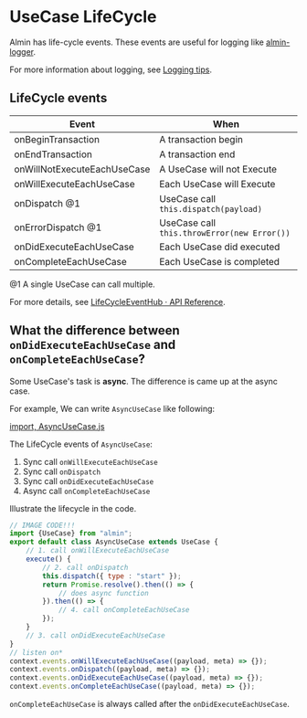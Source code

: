 # UseCase LifeCycle

Almin has life-cycle events.
These events are useful for logging like [almin-logger](https://www.npmjs.com/package/almin-logger "almin-logger").

For more information about logging, see [Logging tips](./logging.md).

## LifeCycle events

| Event                    | When                                   | 
|--------------------------|----------------------------------------|
| onBeginTransaction       | A transaction begin                    |
| onEndTransaction         | A transaction end                      |
| onWillNotExecuteEachUseCase | A UseCase will not Execute          |
| onWillExecuteEachUseCase | Each UseCase will Execute              |
| onDispatch @1            | UseCase call `this.dispatch(payload)`  |
| onErrorDispatch @1       | UseCase call `this.throwError(new Error())` |
| onDidExecuteEachUseCase  | Each UseCase did executed              |
| onCompleteEachUseCase    | Each UseCase is completed              |

@1 A single UseCase can call multiple.

For more details, see [LifeCycleEventHub · API Reference](https://almin.js.org/docs/api/LifeCycleEventHub.html "LifeCycleEventHub · Almin.js").

## What the difference between `onDidExecuteEachUseCase` and `onCompleteEachUseCase`?

Some UseCase's task is **async**.
The difference is came up at the async case.

For example,  We can write `AsyncUseCase` like following: 

[import, AsyncUseCase.js](src/AsyncUseCase.js)

The LifeCycle events of `AsyncUseCase`:

1. Sync call `onWillExecuteEachUseCase`
2. Sync call `onDispatch`
3. Sync call `onDidExecuteEachUseCase`
4. Async call `onCompleteEachUseCase`

Illustrate the lifecycle in the code.

```js
// IMAGE CODE!!!
import {UseCase} from "almin";
export default class AsyncUseCase extends UseCase {
    // 1. call onWillExecuteEachUseCase
    execute() {
        // 2. call onDispatch
        this.dispatch({ type : "start" });
        return Promise.resolve().then(() => {
            // does async function
        }).then(() => {
            // 4. call onCompleteEachUseCase
        });
    }
    // 3. call onDidExecuteEachUseCase
}
// listen on*
context.events.onWillExecuteEachUseCase((payload, meta) => {});
context.events.onDispatch((payload, meta) => {});
context.events.onDidExecuteEachUseCase((payload, meta) => {});
context.events.onCompleteEachUseCase((payload, meta) => {});
```

`onCompleteEachUseCase` is always called after the `onDidExecuteEachUseCase`.
